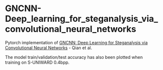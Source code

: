 # GNCNN-Deep_learning_for_steganalysis_via_convolutional_neural_networks
Pytorch implementation of [GNCNN: Deep Learning for Steganalysis via Convolutional Neural Networks](https://www.spiedigitallibrary.org/conference-proceedings-of-spie/9409/94090J/Deep-learning-for-steganalysis-via-convolutional-neural-networks/10.1117/12.2083479.full?SSO=1) - Qian et al.

The model train/validation/test accuracy has also been plotted when training on S-UNIWARD 0.4bpp.
